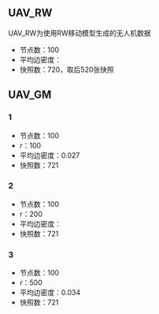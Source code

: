 ## UAV_RW
UAV_RW为使用RW移动模型生成的无人机数据
- 节点数：100
- 平均边密度：
- 快照数：720，取后520张快照

## UAV_GM
### 1
- 节点数：100
- r：100
- 平均边密度：0.027
- 快照数：721
### 2
- 节点数：100
- r：200
- 平均边密度：
- 快照数：721
### 3
- 节点数：100
- r：500
- 平均边密度：0.034
- 快照数：721

